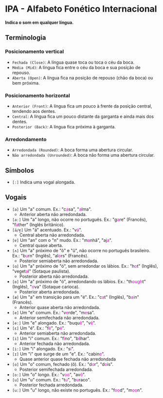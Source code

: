 # IPA - Alfabeto Fonético Internacional

**Indica o som em qualquer língua.**

<!--
<img src="https://upload.wikimedia.org/wikipedia/commons/8/8f/IPA_chart_2020.svg" alt="IPA" style="width:40rem; background-color: #E8F9FD; border-radius: 10px; border: 5px #black solid;
"/> -->

## Terminologia

### Posicionamento vertical

-   `Fechada (Close)`: A língua quase toca ou toca o céu da boca.
-   `Média (Mid)`: A língua fica entre o céu da boca e sua posição de repouso.
-   `Aberta (Open)`: A língua fica na posição de repouso (chão da boca) ou bem próxima.

### Posicionamento horizontal

-   `Anterior (Front)`: A língua fica um pouco à frente da posição central, tendendo aos dentes.
-   `Central`: A língua fica um pouco distante da garganta e ainda mais dos dentes.
-   `Posterior (Back)`: A língua fica próxima à garganta.

### Arredondamento

-   `Arredondada (Rounded)`: A boca forma uma abertura circular.
-   `Não arredondada (Unrounded)`: A boca não forma uma abertura circular.

## Símbolos

-   `[ː]` Indica uma vogal alongada.

## Vogais

-   `[a]` Um "a" comum. Ex.: "c<span style="color:#ea00d9">a</span>sa", "<span style="color:#ea00d9">a</span>lma".
    -   Anterior aberta não arredondada.
-   `[aː]` Um "a" longo, não ocorre no português. Ex.: "g<span style="color:#ea00d9">a</span>re" (Francês), "f<span style="color:#ea00d9">a</span>ther" (Inglês britânico).
-   `[ä/ɐ̞]` Um "á" acentuado. Ex.: "v<span style="color:#ea00d9">á</span>".
    -   Central aberta não arredondada.
-   `[ɐ]` Um "an" com o "n" mudo. Ex.: "m<span style="color:#ea00d9">a</span>nhã", "aj<span style="color:#ea00d9">a</span>".
    -   Central quase aberta.
-   `[ʌ]` Um "a" próximo de "ô" e "û", não ocorre no português brasileiro. Ex.: "b<span style="color:#ea00d9">u</span>rn" (Inglês), "al<span style="color:#ea00d9">o</span>rs" (Francês).
    -   Posterior semiaberta não arredondada.
-   `[ɑ]` Um "a" próximo de "ó", sem arredondar os lábios. Ex.: "h<span style="color:#ea00d9">o</span>t" (Inglês), "veget<span style="color:#ea00d9">a</span>l" (Sotaque paulista).
    -   Posterior aberta não arredondada.
-   `[ɒ]` Um "a" próximo de "ó", arredondando os lábios. Ex.: "th<span style="color:#ea00d9">ough</span>t" (Inglês), "<span style="color:#ea00d9">o</span>va" (Sotaque carioca).
    -   Posterior aberta arredondada.
-   `[æ]` Um "a" em transição para um "é". Ex.: "c<span style="color:#ea00d9">a</span>t" (Inglês), "b<span style="color:#ea00d9">ai</span>n" (Francês).
    -   Anterior quase aberta não arredondada.
-   `[e]` Um "e" comum. Ex.: "v<span style="color:#ea00d9">e</span>rde", "m<span style="color:#ea00d9">e</span>sa".
    -   Anterior semifechada não arredondada.
-   `[e:]` Um "e" alongado. Ex.: "buqu<span style="color:#ea00d9">ê</span>", "v<span style="color:#ea00d9">ê</span>".
-   `[ɛ]` Um "é". Ex.: "f<span style="color:#ea00d9">é</span>", "p<span style="color:#ea00d9">é</span>".
    -   Anterior semiaberta não arredondada.
-   `[i]` Um "i" comum. Ex.: "f<span style="color:#ea00d9">i</span>no", "b<span style="color:#ea00d9">i</span>lhar".
    -   Anterior fechada não arredondada.
-   `[i:]` Um "i" alongado. Ex.: "s<span style="color:#ea00d9">i</span>".
-   `[ɪ]` Um "i" que surge de um "e". Ex.: "cabin<span style="color:#ea00d9">e</span>".
    -   Quase anterior quase fechada não arredondada
-   `[o]` Um "o" comum, fechado (ô). Ex.: "d<span style="color:#ea00d9">o</span>r", "d<span style="color:#ea00d9">o</span>is".
    -   Posterior semifechada arredondada.
-   `[o:]` Um "o" longo. Ex.: "v<span style="color:#ea00d9">oo</span>", "av<span style="color:#ea00d9">ô</span>".
-   `[u]` Um "u" comum. Ex.: "t<span style="color:#ea00d9">u</span>", "b<span style="color:#ea00d9">u</span>raco".
    -   Posterior fechada arredondada.
-   `[u:]` Um "u" longo, não existe no português. Ex.: "f<span style="color:#ea00d9">oo</span>d", "m<span style="color:#ea00d9">oo</span>n".
